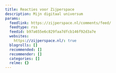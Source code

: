 ```yaml
---
title: Reacties voor Zijperspace
description: Mijn digitaal universum
params:
  feedlink: https://zijperspace.nl/comments/feed/
  feedtype: rss
  feedid: b97a655e6c829faa7dfcb146f92d3a7e
  websites:
    https://zijperspace.nl/: true
  blogrolls: []
  recommended: []
  recommender: []
  categories: []
  relme: {}
---
```

